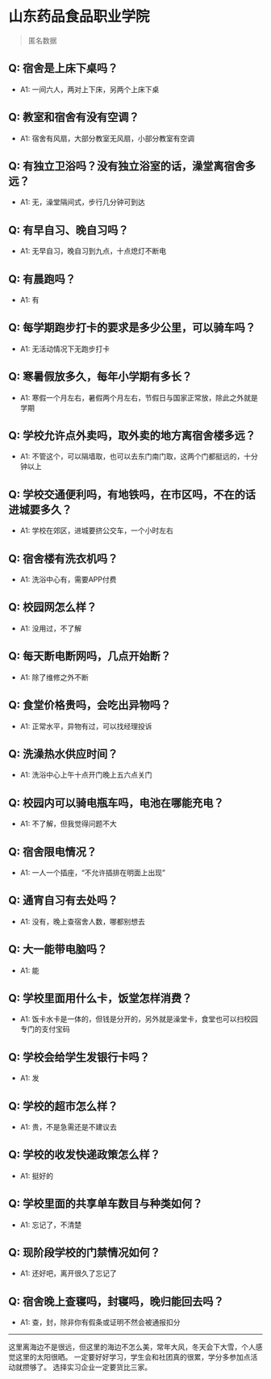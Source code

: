 # 山东药品食品职业学院
> 匿名数据
## Q: 宿舍是上床下桌吗？
- A1: 一间六人，两对上下床，另两个上床下桌
## Q: 教室和宿舍有没有空调？
- A1: 宿舍有风扇，大部分教室无风扇，小部分教室有空调
## Q: 有独立卫浴吗？没有独立浴室的话，澡堂离宿舍多远？
- A1: 无，澡堂隔间式，步行几分钟可到达
## Q: 有早自习、晚自习吗？
- A1: 无早自习，晚自习到九点，十点熄灯不断电
## Q: 有晨跑吗？
- A1: 有
## Q: 每学期跑步打卡的要求是多少公里，可以骑车吗？
- A1: 无活动情况下无跑步打卡
## Q: 寒暑假放多久，每年小学期有多长？
- A1: 寒假一个月左右，暑假两个月左右，节假日与国家正常放，除此之外就是学期
## Q: 学校允许点外卖吗，取外卖的地方离宿舍楼多远？
- A1: 不管这个，可以隔墙取，也可以去东门南门取，这两个门都挺远的，十分钟以上
## Q: 学校交通便利吗，有地铁吗，在市区吗，不在的话进城要多久？
- A1: 学校在郊区，进城要挤公交车，一个小时左右
## Q: 宿舍楼有洗衣机吗？
- A1: 洗浴中心有，需要APP付费
## Q: 校园网怎么样？
- A1: 没用过，不了解
## Q: 每天断电断网吗，几点开始断？
- A1: 除了维修之外不断
## Q: 食堂价格贵吗，会吃出异物吗？
- A1: 正常水平，异物有过，可以找经理投诉
## Q: 洗澡热水供应时间？
- A1: 洗浴中心上午十点开门晚上五六点关门
## Q: 校园内可以骑电瓶车吗，电池在哪能充电？
- A1: 不了解，但我觉得问题不大
## Q: 宿舍限电情况？
- A1: 一人一个插座，“不允许插排在明面上出现”
## Q: 通宵自习有去处吗？
- A1: 没有，晚上查宿舍人数，哪都别想去
## Q: 大一能带电脑吗？
- A1: 能
## Q: 学校里面用什么卡，饭堂怎样消费？
- A1: 饭卡水卡是一体的，但钱是分开的，另外就是澡堂卡，食堂也可以扫校园专门的支付宝码
## Q: 学校会给学生发银行卡吗？
- A1: 发
## Q: 学校的超市怎么样？
- A1: 贵，不是急需还是不建议去
## Q: 学校的收发快递政策怎么样？
- A1: 挺好的
## Q: 学校里面的共享单车数目与种类如何？
- A1: 忘记了，不清楚
## Q: 现阶段学校的门禁情况如何？
- A1: 还好吧，离开很久了忘记了
## Q: 宿舍晚上查寝吗，封寝吗，晚归能回去吗？
- A1: 查，封，除非你有假条或证明不然会被通报扣分
***
这里离海边不是很远，但这里的海边不怎么美，常年大风，冬天会下大雪，个人感觉这里的太阳很晒。
一定要好好学习，学生会和社团真的很累，学分多参加点活动就攒够了。
选择实习企业一定要货比三家。